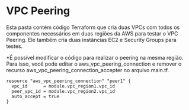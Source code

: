 # VPC Peering 
Esta pasta contém código Terraform que cria duas VPCs com todos os componentes necessários em duas regiões da AWS para testar o VPC Peering. 
Ele também cria duas instâncias EC2 e Security Groups para testes.

*É possível modificar o código para realizar o peering na mesma região. Para isso, você pode editar o aws_vpc_peering_connection e remover o recurso aws_vpc_peering_connection_accepter no arquivo main.tf.

```hcl
resource "aws_vpc_peering_connection" "peer1" {
  vpc_id      = module.vpc_region1.vpc_id
  peer_vpc_id = module.vpc_region2.vpc_id
  auto_accept = true
}
```
